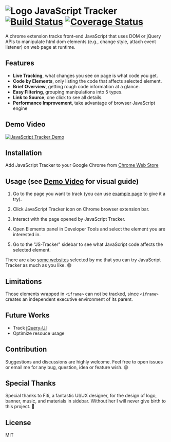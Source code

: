 ![Logo](https://github.com/pilagod/js-tracker/blob/master/assets/appicon-48.png)
JavaScript Tracker 
[![Build Status](https://travis-ci.org/pilagod/js-tracker.svg?branch=master)](https://travis-ci.org/pilagod/js-tracker)
[![Coverage Status](https://coveralls.io/repos/github/pilagod/js-tracker/badge.svg?branch=master)](https://coveralls.io/github/pilagod/js-tracker?branch=master)
==================

A chrome extension tracks front-end JavaScript that uses DOM or jQuery APIs to manipulate html dom elements (e.g., change style, attach event listener) on web page at runtime.

## Features

* **Live Tracking**, what changes you see on page is what code you get.
* **Code by Elements**, only listing the code that affects selected element.
* **Brief Overview**, getting rough code information at a glance.
* **Easy Filtering**, grouping manipulations into 5 types.
* **Link to Source**, one click to see all details.
* **Performance Improvement**, take advantage of browser JavaScript engine

## Demo Video

[![JavaScript Tracker Demo](https://i.imgur.com/SLCEL8S.png)](https://youtu.be/8AxKYsUHn1Q)

## Installation

Add JavaScript Tracker to your Google Chrome from [Chrome Web Store](https://goo.gl/D6WVAX)

## Usage (see [Demo Video](#demo-video) for visual guide)

1. Go to the page you want to track (you can use [example page](https://pilagod.github.io/js-tracker/example/) to give it a try).

2. Click JavaScript Tracker icon on Chrome  browser extension bar.

3. Interact with the page opened by JavaScript Tracker.

4. Open Elements panel in Developer Tools and select the element you are interested in.

5. Go to the "JS-Tracker" sidebar to see what JavaScript code affects the selected element.

There are also [some websites](https://github.com/pilagod/js-tracker/blob/gh-pages/README.md) selected by me that you can try JavaScript Tracker as much as you like. 😄

## Limitations

Those elements wrapped in `<iframe>` can not be tracked, since `<iframe>` creates an independent executive environment of its parent.

## Future Works

* Track [jQuery-UI](https://jqueryui.com)
* Optimize resouce usage

## Contribution

Suggestions and discussions are highly welcome. Feel free to open issues or email me for any bug, question, idea or feature wish. 😃

## Special Thanks

Special thanks to Fiti, a fantastic UI/UX designer, for the design of logo, banner, music, and materials in sidebar. Without her I will never give birth to this project. 🙂️

## License
MIT
